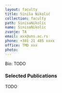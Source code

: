 ```yaml
---
layout: faculty
title: Siniša Nikolić
collection: faculty
path: SinisaNikolic
name: SinisaNikolic
zvanje: TA
email: xxx@uns.ac.rs
phone: +381 21 485 xxxx
office: TMD xxx
photo: 
---
```


Bio: TODO

### Selected Publications

TODO
